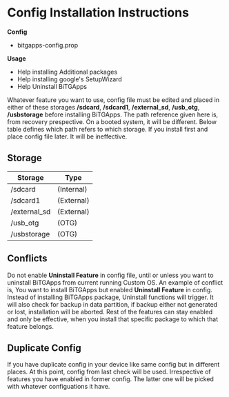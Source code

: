 # Config Installation Instructions

**Config**
* bitgapps-config.prop

**Usage**
* Help installing Additional packages
* Help installing google's SetupWizard
* Help Uninstall BiTGApps

Whatever feature you want to use, config file must be edited and placed in either of these storages **/sdcard**, **/sdcard1**, **/external_sd**, **/usb_otg**, **/usbstorage**
before installing BiTGApps. The path reference given here is, from recovery prespective. On a booted system, it will be different. Below table defines which path
refers to which storage. If you install first and place config file later. It will be ineffective.

## Storage

Storage      | Type
------------ | ------------
/sdcard      | (Internal)
/sdcard1     | (External)
/external_sd | (External)
/usb_otg     | (OTG)
/usbstorage  | (OTG)

## Conflicts

Do not enable **Uninstall Feature** in config file, until or unless you want to uninstall BiTGApps from current running Custom OS. An example of conflict is, You want to
install BiTGApps but enabled **Uninstall Feature** in config. Instead of installing BiTGApps package, Uninstall functions will trigger. It will also check for backup in
data partition, if backup either not generated or lost, installation will be aborted. Rest of the features can stay enabled and only be effective, when you install that
specific package to which that feature belongs.

## Duplicate Config

If you have duplicate config in your device like same config but in different places. At this point, config from last check will be used. Irrespective of features you have
enabled in former config. The latter one will be picked with whatever configuations it have.
